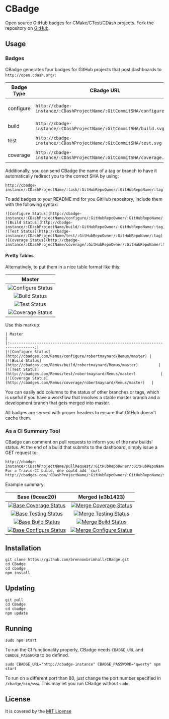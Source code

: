 # CBadge

Open source GitHub badges for CMake/CTest/CDash projects. Fork the repository on [GitHub](http://github.com/brennonbrimhall/CBadge).

## Usage

### Badges

CBadge generates four badges for GitHub projects that post dashboards to `http://open.cdash.org/`:

| Badge Type | CBadge URL                                                             | Example                                      |
|------------|------------------------------------------------------------------------|----------------------------------------------|
| configure  | `http://cbadge-instance/:CDashProjectName/:GitCommitSHA/configure.svg` | ![Configure Status][example-config-badge]    |
| build      | `http://cbadge-instance/:CDashProjectName/:GitCommitSHA/build.svg`     | ![Build Status][example-build-badge]         |
| test       | `http://cbadge-instance/:CDashProjectName/:GitCommitSHA/test.svg`      | ![Test Status][example-test-badge]           |
| coverage   | `http://cbadge-instance/:CDashProjectName/:GitCommitSHA/coverage.svg`  | ![Coverage Status][example-coverage-badge]   |

[example-config-badge]: http://img.shields.io/badge/configure-passing-brightgreen.svg
[example-build-badge]: http://img.shields.io/badge/build-passing-brightgreen.svg
[example-test-badge]: http://img.shields.io/badge/tests-10%-red.svg
[example-coverage-badge]: http://img.shields.io/badge/coverage-60%-yellow.svg

Additionally, you can send CBadge the name of a tag or branch to have it automatically
redirect you to the correct SHA by using:

```
http://cbadge-instance/:CDashProjectName/:task/:GitHubRepoOwner/:GitHubRepoName/:tag`
```

To add badges to your README.md for you GitHub repository, include them with the following syntax:

```
![Configure Status](http://cbadge-instance/:CDashProjectName/configure/:GitHubRepoOwner/:GitHubRepoName/:tag)
![Build Status](http://cbadge-instance/:CDashProjectName/build/:GitHubRepoOwner/:GitHubRepoName/:tag)
![Test Status](http://cbadge-instance/:CDashProjectName/test/:GitHubRepoOwner/:GitHubRepoName/:tag)
![Coverage Status](http://cbadge-instance/:CDashProjectName/coverage/:GitHubRepoOwner/:GitHubRepoName/:tag)
```

#### Pretty Tables

Alternatively, to put them in a nice table format like this:

| Master                                                                            |
|:---------------------------------------------------------------------------------:|
|![Configure Status](http://cbadges.com/Remus/configure/robertmaynard/Remus/master) |
|![Build Status](http://cbadges.com/Remus/build/robertmaynard/Remus/master)         |
|![Test Status](http://cbadges.com/Remus/test/robertmaynard/Remus/master)           |
|![Coverage Status](http://cbadges.com/Remus/coverage/robertmaynard/Remus/master)   |

Use this markup:

```
| Master                                                                            |
|:---------------------------------------------------------------------------------:|
|![Configure Status](http://cbadges.com/Remus/configure/robertmaynard/Remus/master) |
|![Build Status](http://cbadges.com/Remus/build/robertmaynard/Remus/master)         |
|![Test Status](http://cbadges.com/Remus/test/robertmaynard/Remus/master)           |
|![Coverage Status](http://cbadges.com/Remus/coverage/robertmaynard/Remus/master)   |

```

You can easily add columns to the status of other branches or tags, which is useful if you have
a workflow that involves a stable master branch and a development branch that gets merged into
master.

All badges are served with proper headers to ensure that GitHub doesn't cache them.

### As a CI Summary Tool

CBadge can comment on pull requests to inform you of the new builds' status.  At the end of a build
that submits to the dashboard, simply issue a GET request to:

```
http://cbadge-instance/:CDashProjectName/pullRequest/:GitHubRepoOwner/:GitHubRepoName/:PullRequestNumber/:GitCommitSHA`.  For a Travis-CI build, one could add `curl http://cbadges.com/:CDashProjectName/:GitHubRepoOwner/:GitHubRepoName/${TRAVIS_PULL_REQUEST}/${TRAVIS_COMMIT}
```

Example summary:

| Base (9ceac20) | Merged (e3b1423)|
|:-----------------------------------------------------------------------------------------------------:|:------------------------------------------------------------------------------------------------------:|
|[![Base Coverage Status](http://img.shields.io/badge/coverage-81.20%-brightgreen.svg)][cdash-remus]    |[![Merge Coverage Status](http://img.shields.io/badge/coverage-84.40%-brightgreen.svg)][cdash-remus]    |
|[![Base Testing Status](http://img.shields.io/badge/test-100.00%-brightgreen.svg)][cdash-remus]        |[![Merge Testing Status](http://img.shields.io/badge/test-100.00%-brightgreen.svg)][cdash-remus]        |
|[![Base Build Status](http://img.shields.io/badge/build-1%20errors-red.svg)][cdash-remus]              |[![Merge Build Status](http://img.shields.io/badge/build-2%20warnings-yellow.svg)][cdash-remus]         |
|[![Base Configure Status](http://img.shields.io/badge/configure-passing-brightgreen.svg)][cdash-remus] |[![Merge Configure Status](http://img.shields.io/badge/configure-passing-brightgreen.svg)][cdash-remus] |

[cdash-remus]: http://open.cdash.org/index.php?project=Remus

## Installation

```
git clone https://github.com/brennonbrimhall/CBadge.git
cd CBadge
cd cbadge
npm install
```

## Updating

```
git pull
cd CBadge
cd cbadge
npm update
```

## Running

```
sudo npm start
```

To run the CI functionality properly, CBadge needs `CBADGE_URL` and `CBADGE_PASSWORD` to be defined.

```
sudo CBADGE_URL="http://cbadge-instance" CBADGE_PASSWORD="qwerty" npm start
```

To run on a different port than 80, just change the port number specified in `/cbadge/bin/www`.
This may let you run CBadge without `sudo`.

## License

It is covered by the [MIT License](LICENSE)
